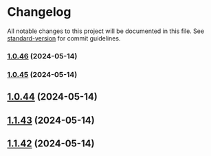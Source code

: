 # Changelog

All notable changes to this project will be documented in this file. See [standard-version](https://github.com/conventional-changelog/standard-version) for commit guidelines.

### [1.0.46](https://github.com/WBRK-dev/automation-test/compare/v1.0.45...v1.0.46) (2024-05-14)

### [1.0.45](https://github.com/WBRK-dev/automation-test/compare/v1.0.44...v1.0.45) (2024-05-14)



## [1.0.44](https://github.com/WBRK-dev/automation-test/compare/v1.1.43...v1.0.44) (2024-05-14)



## [1.1.43](https://github.com/WBRK-dev/automation-test/compare/v1.1.42...v1.1.43) (2024-05-14)



## [1.1.42](https://github.com/WBRK-dev/automation-test/compare/v1.1.41...v1.1.42) (2024-05-14)



